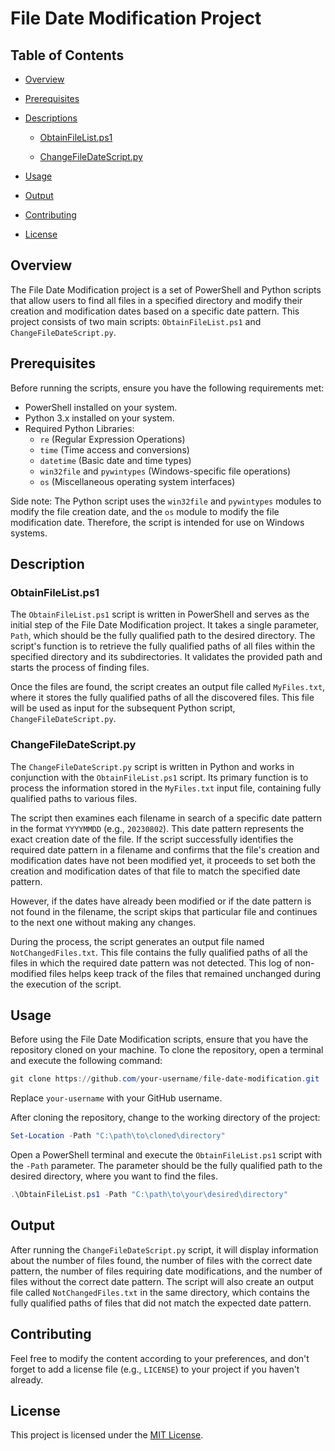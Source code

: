 # File Date Modification Project

## Table of Contents

- [Overview](https://github.com/Eli-Rousseau/ChangingFileDates#overview)
  
- [Prerequisites](https://github.com/Eli-Rousseau/ChangingFileDates#prerequisites)
  
- [Descriptions](https://github.com/Eli-Rousseau/ChangingFileDates#descriptions)
  
  - [ObtainFileList.ps1](https://github.com/Eli-Rousseau/ChangingFileDates#obtainfilelistps1)
    
  - [ChangeFileDateScript.py](https://github.com/Eli-Rousseau/ChangingFileDates#changefiledatescriptpy)
    
- [Usage](https://github.com/Eli-Rousseau/ChangingFileDates#usage)
  
- [Output](https://github.com/Eli-Rousseau/ChangingFileDates#output)
  
- [Contributing](https://github.com/Eli-Rousseau/ChangingFileDates#contributing)
  
- [License](https://github.com/Eli-Rousseau/ChangingFileDates#license)
  

## Overview

The File Date Modification project is a set of PowerShell and Python scripts that allow users to find all files in a specified directory and modify their creation and modification dates based on a specific date pattern. This project consists of two main scripts: `ObtainFileList.ps1` and `ChangeFileDateScript.py`.

## Prerequisites

Before running the scripts, ensure you have the following requirements met:

- PowerShell installed on your system.
- Python 3.x installed on your system.
- Required Python Libraries:
  - `re` (Regular Expression Operations)
  - `time` (Time access and conversions)
  - `datetime` (Basic date and time types)
  - `win32file` and `pywintypes` (Windows-specific file operations)
  - `os` (Miscellaneous operating system interfaces)

Side note: The Python script uses the `win32file` and `pywintypes` modules to modify the file creation date, and the `os` module to modify the file modification date. Therefore, the script is intended for use on Windows systems.

## Description

### ObtainFileList.ps1

The `ObtainFileList.ps1` script is written in PowerShell and serves as the initial step of the File Date Modification project. It takes a single parameter, `Path`, which should be the fully qualified path to the desired directory. The script's function is to retrieve the fully qualified paths of all files within the specified directory and its subdirectories. It validates the provided path and starts the process of finding files.

Once the files are found, the script creates an output file called `MyFiles.txt`, where it stores the fully qualified paths of all the discovered files. This file will be used as input for the subsequent Python script, `ChangeFileDateScript.py`.

### ChangeFileDateScript.py

The `ChangeFileDateScript.py` script is written in Python and works in conjunction with the `ObtainFileList.ps1` script. Its primary function is to process the information stored in the `MyFiles.txt` input file, containing fully qualified paths to various files.

The script then examines each filename in search of a specific date pattern in the format `YYYYMMDD` (e.g., `20230802`). This date pattern represents the exact creation date of the file. If the script successfully identifies the required date pattern in a filename and confirms that the file's creation and modification dates have not been modified yet, it proceeds to set both the creation and modification dates of that file to match the specified date pattern.

However, if the dates have already been modified or if the date pattern is not found in the filename, the script skips that particular file and continues to the next one without making any changes.

During the process, the script generates an output file named `NotChangedFiles.txt`. This file contains the fully qualified paths of all the files in which the required date pattern was not detected. This log of non-modified files helps keep track of the files that remained unchanged during the execution of the script.

## Usage

Before using the File Date Modification scripts, ensure that you have the repository cloned on your machine. To clone the repository, open a terminal and execute the following command:

```powershell
git clone https://github.com/your-username/file-date-modification.git
```

Replace `your-username` with your GitHub username.

After cloning the repository, change to the working directory of the project:

```powershell
Set-Location -Path "C:\path\to\cloned\directory"
```

Open a PowerShell terminal and execute the `ObtainFileList.ps1` script with the `-Path` parameter. The parameter should be the fully qualified path to the desired directory, where you want to find the files.

```powershell
.\ObtainFileList.ps1 -Path "C:\path\to\your\desired\directory"
```

## Output

After running the `ChangeFileDateScript.py` script, it will display information about the number of files found, the number of files with the correct date pattern, the number of files requiring date modifications, and the number of files without the correct date pattern. The script will also create an output file called `NotChangedFiles.txt` in the same directory, which contains the fully qualified paths of files that did not match the expected date pattern.

## Contributing

Feel free to modify the content according to your preferences, and don't forget to add a license file (e.g., `LICENSE`) to your project if you haven't already.

## License

This project is licensed under the [MIT License](https://github.com/Eli-Rousseau/WSL/blob/master/LICENSE).
